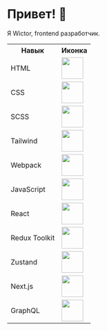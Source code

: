 # Привет! 👋  
Я Wictor, frontend разработчик.


<table>
  <tr>
    <th>Навык</th>
    <th>Иконка</th>
  </tr>
  <tr>
    <td>HTML</td>
    <td><img src="https://cdn.jsdelivr.net/gh/devicons/devicon/icons/html5/html5-original.svg" width="50" height="50" /></td>
  </tr>
  <tr>
    <td>CSS</td>
    <td><img src="https://cdn.jsdelivr.net/gh/devicons/devicon/icons/css3/css3-original.svg" width="50" height="50" /></td>
  </tr>
  <tr>
    <td>SCSS</td>
    <td><img src="https://cdn.jsdelivr.net/gh/devicons/devicon/icons/sass/sass-original.svg" width="50" height="50" /></td>
  </tr>
  <tr>
    <td>Tailwind</td>
    <td><img src="./images/tailwind.png" width="50" height="50" />
</td>
  </tr>
  <tr>
    <td>Webpack</td>
    <td><img src="https://cdn.jsdelivr.net/gh/devicons/devicon/icons/webpack/webpack-original.svg" width="50" height="50" /></td>
  </tr>
  <tr>
    <td>JavaScript</td>
    <td><img src="https://cdn.jsdelivr.net/gh/devicons/devicon/icons/javascript/javascript-original.svg" width="50" height="50" /></td>
  </tr>
  <tr>
    <td>React</td>
    <td><img src="https://cdn.jsdelivr.net/gh/devicons/devicon/icons/react/react-original.svg" width="50" height="50" /></td>
  </tr>
  <tr>
    <td>Redux Toolkit</td>
    <td><img src="https://cdn.jsdelivr.net/gh/devicons/devicon/icons/redux/redux-original.svg" width="50" height="50" /></td>
  </tr>
  <tr>
    <td>Zustand</td>
    <td><img src="./images/zustand.png" width="50" height="50" />
</td>
  </tr>
  <tr>
    <td>Next.js</td>
    <td><img src="https://cdn.jsdelivr.net/gh/devicons/devicon/icons/nextjs/nextjs-original.svg" width="50" height="50" /></td>
  </tr>
  <tr>
    <td>GraphQL</td>
    <td><img src="https://cdn.jsdelivr.net/gh/devicons/devicon/icons/graphql/graphql-plain.svg" width="50" height="50" /></td>
  </tr>
</table>

